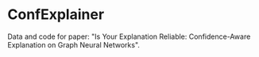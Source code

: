 # ConfExplainer

Data and code for paper: "Is Your Explanation Reliable: Confidence-Aware Explanation on Graph Neural Networks".

